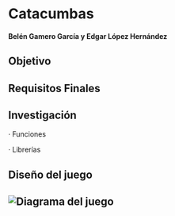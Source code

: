 # Catacumbas
#### Belén Gamero García y Edgar López Hernández

## Objetivo

## Requisitos Finales

## Investigación

  · Funciones

  · Librerías 

## Diseño del juego

![Diagrama del juego](https://user-images.githubusercontent.com/91567318/210117840-1886faa4-f703-45c9-b384-a66745477aa9.png)
---
